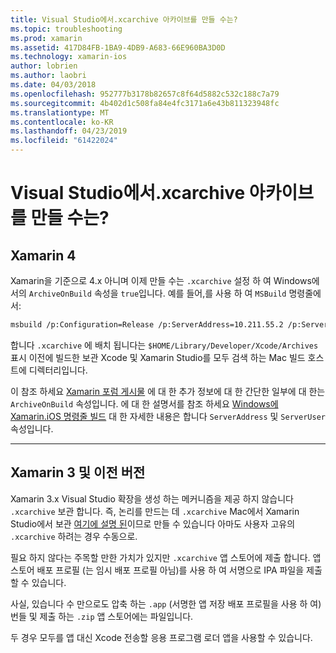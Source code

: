 ```yaml
---
title: Visual Studio에서.xcarchive 아카이브를 만들 수는?
ms.topic: troubleshooting
ms.prod: xamarin
ms.assetid: 417D84FB-1BA9-4DB9-A683-66E960BA3D0D
ms.technology: xamarin-ios
author: lobrien
ms.author: laobri
ms.date: 04/03/2018
ms.openlocfilehash: 952777b3178b82657c8f64d5882c532c188c7a79
ms.sourcegitcommit: 4b402d1c508fa84e4fc3171a6e43b811323948fc
ms.translationtype: MT
ms.contentlocale: ko-KR
ms.lasthandoff: 04/23/2019
ms.locfileid: "61422024"
---
```

# <a name="is-it-possible-to-create-a-xcarchive-archive-from-visual-studio"></a>Visual Studio에서.xcarchive 아카이브를 만들 수는?

## <a name="for-xamarin-4"></a>Xamarin 4

Xamarin을 기준으로 4.x 아니며 이제 만들 수는 `.xcarchive` 설정 하 여 Windows에서의 `ArchiveOnBuild` 속성을 `true`입니다. 예를 들어,를 사용 하 여 `MSBuild` 명령줄에서:

```bash
msbuild /p:Configuration=Release /p:ServerAddress=10.211.55.2 /p:ServerUser=xamUser /p:Platform=iPhone /p:ArchiveOnBuild=true /t:"Build" MyProject.csproj
```

합니다 `.xcarchive` 에 배치 됩니다는 `$HOME/Library/Developer/Xcode/Archives` 표시 이전에 빌드한 보관 Xcode 및 Xamarin Studio를 모두 검색 하는 Mac 빌드 호스트에 디렉터리입니다.

이 참조 하세요 [Xamarin 포럼 게시물](https://forums.xamarin.com/discussion/comment/156635/#Comment_156635) 에 대 한 추가 정보에 대 한 간단한 일부에 대 한는 `ArchiveOnBuild` 속성입니다. 에 대 한 설명서를 참조 하세요 [Windows에 Xamarin.iOS 명령줄 빌드](~/ios/get-started/installation/windows/connecting-to-mac/index.md) 대 한 자세한 내용은 합니다 `ServerAddress` 및 `ServerUser` 속성입니다.

* * *

## <a name="for-xamarin-3-and-earlier"></a>Xamarin 3 및 이전 버전

Xamarin 3.x Visual Studio 확장을 생성 하는 메커니즘을 제공 하지 않습니다 `.xcarchive` 보관 합니다. 즉, 논리를 만드는 데 `.xcarchive` Mac에서 Xamarin Studio에서 보관 [여기에 설명 된](https://bugzilla.xamarin.com/show_bug.cgi?id=35#c5)이므로 만들 수 있습니다 아마도 사용자 고유의 `.xcarchive` 하려는 경우 수동으로.

필요 하지 않다는 주목할 만한 가치가 있지만 `.xcarchive` 앱 스토어에 제출 합니다. 앱 스토어 배포 프로필 (는 임시 배포 프로필 아님)를 사용 하 여 서명으로 IPA 파일을 제출할 수 있습니다.

사실, 있습니다 수 만으로도 압축 하는 `.app` (서명한 앱 저장 배포 프로필을 사용 하 여) 번들 및 제출 하는 `.zip` 앱 스토어에는 파일입니다.

두 경우 모두를 앱 대신 Xcode 전송할 응용 프로그램 로더 앱을 사용할 수 있습니다.

